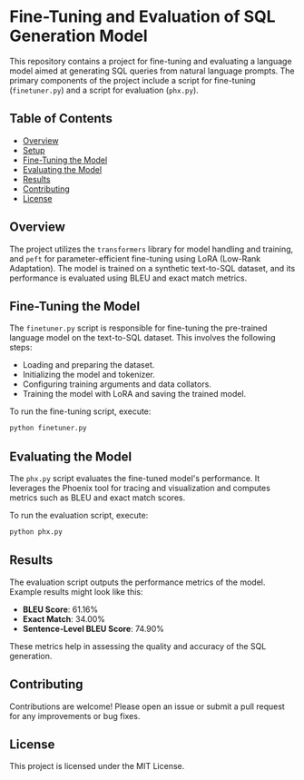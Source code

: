 # Fine-Tuning and Evaluation of SQL Generation Model

This repository contains a project for fine-tuning and evaluating a language model aimed at generating SQL queries from natural language prompts. The primary components of the project include a script for fine-tuning (`finetuner.py`) and a script for evaluation (`phx.py`).

## Table of Contents

- [Overview](#overview)
- [Setup](#setup)
- [Fine-Tuning the Model](#fine-tuning-the-model)
- [Evaluating the Model](#evaluating-the-model)
- [Results](#results)
- [Contributing](#contributing)
- [License](#license)

## Overview

The project utilizes the `transformers` library for model handling and training, and `peft` for parameter-efficient fine-tuning using LoRA (Low-Rank Adaptation). The model is trained on a synthetic text-to-SQL dataset, and its performance is evaluated using BLEU and exact match metrics.

## Fine-Tuning the Model

The `finetuner.py` script is responsible for fine-tuning the pre-trained language model on the text-to-SQL dataset. This involves the following steps:

- Loading and preparing the dataset.
- Initializing the model and tokenizer.
- Configuring training arguments and data collators.
- Training the model with LoRA and saving the trained model.

To run the fine-tuning script, execute:
```bash
python finetuner.py
```

## Evaluating the Model

The `phx.py` script evaluates the fine-tuned model's performance. It leverages the Phoenix tool for tracing and visualization and computes metrics such as BLEU and exact match scores.

To run the evaluation script, execute:
```bash
python phx.py
```

## Results

The evaluation script outputs the performance metrics of the model. Example results might look like this:

- **BLEU Score**: 61.16%
- **Exact Match**: 34.00%
- **Sentence-Level BLEU Score**: 74.90%

These metrics help in assessing the quality and accuracy of the SQL generation.

## Contributing

Contributions are welcome! Please open an issue or submit a pull request for any improvements or bug fixes.

## License

This project is licensed under the MIT License.

